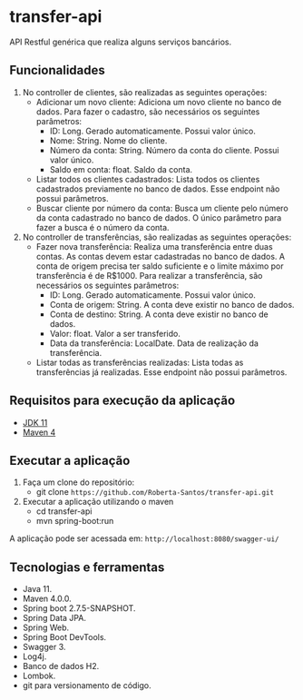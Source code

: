 # transfer-api

API Restful genérica que realiza alguns serviços bancários.

## Funcionalidades
1. No controller de clientes, são realizadas as seguintes operações:
    - Adicionar um novo cliente: Adiciona um novo cliente no banco de dados. Para fazer o cadastro, são necessários os seguintes parâmetros:
        - ID: Long. Gerado automaticamente. Possui valor único.
        - Nome: String. Nome do cliente.
        - Número da conta: String. Número da conta do cliente. Possui valor único.
        - Saldo em conta: float. Saldo da conta.
    - Listar todos os clientes cadastrados: Lista todos os clientes cadastrados previamente no banco de dados. Esse endpoint não possui parâmetros.
    - Buscar cliente por número da conta: Busca um cliente pelo número da conta cadastrado no banco de dados. O único parâmetro para fazer a busca é o número da conta.
2. No controller de transferências, são realizadas as seguintes operações:
    - Fazer nova transferência: Realiza uma transferência entre duas contas. As contas devem estar cadastradas no banco de dados. A conta de origem precisa ter saldo suficiente e o limite máximo por transferência é de R$1000. Para realizar a transferência, são necessários os seguintes parâmetros:
        - ID: Long. Gerado automaticamente. Possui valor único.
        - Conta de origem: String. A conta deve existir no banco de dados.
        - Conta de destino: String. A conta deve existir no banco de dados.
        - Valor: float. Valor a ser transferido.
        - Data da transferência: LocalDate. Data de realização da transferência.
    - Listar todas as transferências realizadas: Lista todas as transferências já realizadas. Esse endpoint não possui parâmetros.

## Requisitos para execução da aplicação
- [JDK 11](https://www.oracle.com/technetwork/java/javase/downloads/jdk11-downloads-5066655.html)
- [Maven 4](https://maven.apache.org)

## Executar a aplicação
1. Faça um clone do repositório:
    - git clone `https://github.com/Roberta-Santos/transfer-api.git`
2. Executar a aplicação utilizando o maven
    - cd transfer-api
    - mvn spring-boot:run

A aplicação pode ser acessada em: `http://localhost:8080/swagger-ui/`

## Tecnologias e ferramentas
- Java 11.
- Maven 4.0.0.
- Spring boot 2.7.5-SNAPSHOT.
- Spring Data JPA.
- Spring Web.
- Spring Boot DevTools.
- Swagger 3.
- Log4j.
- Banco de dados H2.
- Lombok.
- git para versionamento de código.
